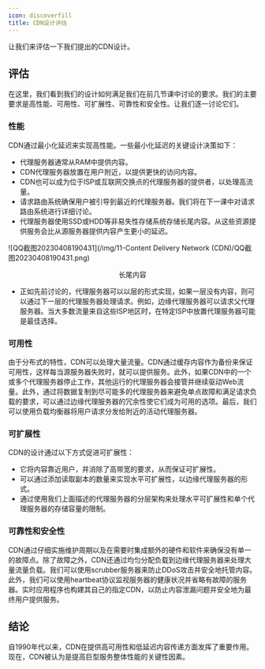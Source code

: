 ```yaml
---
icon: discoverfill
title: CDN设计评估
---
```



让我们来评估一下我们提出的CDN设计。

## 评估

在这里，我们看到我们的设计如何满足我们在前几节课中讨论的要求。我们的主要要求是高性能、可用性、可扩展性、可靠性和安全性。让我们逐一讨论它们。

### 性能

CDN通过最小化延迟来实现高性能。一些最小化延迟的关键设计决策如下：

- 代理服务器通常从RAM中提供内容。
- CDN代理服务器放置在用户附近，以提供更快的访问内容。
- CDN也可以成为位于ISP或互联网交换点的代理服务器的提供者，以处理高流量。
- 请求路由系统确保用户被引导到最近的代理服务器。我们将在下一课中对请求路由系统进行详细讨论。
- 代理服务器使用SSD或HDD等非易失性存储系统存储长尾内容。从这些资源提供服务会比从源服务器提供内容产生更小的延迟。

![QQ截图20230408190431](/img/11-Content Delivery Network (CDN)/QQ截图20230408190431.png)

<center>长尾内容</center>

* 正如先前讨论的，代理服务器可以以层的形式实现，如果一层没有内容，则可以通过下一层的代理服务器处理请求。例如，边缘代理服务器可以请求父代理服务器。当大多数流量来自这些ISP地区时，在特定ISP中放置代理服务器可能是最佳选择。

### 可用性

由于分布式的特性，CDN可以处理大量流量。CDN通过缓存内容作为备份来保证可用性，这样每当源服务器失败时，就可以提供服务。此外，如果CDN中的一个或多个代理服务器停止工作，其他运行的代理服务器会接管并继续驱动Web流量。此外，通过将数据复制到尽可能多的代理服务器来避免单点故障和满足请求负载的要求，可以通过边缘代理服务器的冗余性使它们成为可用的选项。最后，我们可以使用负载均衡器将用户请求分发给附近的活动代理服务器。

### 可扩展性

CDN的设计通过以下方式促进可扩展性：

- 它将内容靠近用户，并消除了高带宽的要求，从而保证可扩展性。
- 可以通过添加读取副本的数量来实现水平可扩展性，以边缘代理服务器的形式。
- 通过使用我们上面描述的代理服务器的分层架构来处理水平可扩展性和单个代理服务器的存储容量的限制。

### 可靠性和安全性

CDN通过仔细实施维护周期以及在需要时集成额外的硬件和软件来确保没有单一的故障点。除了故障之外，CDN还通过均匀分配负载到边缘代理服务器来处理大量流量负载。我们可以使用scrubber服务器来防止DDoS攻击并安全地托管内容。此外，我们可以使用heartbeat协议监视服务器的健康状况并省略有故障的服务器。实时应用程序也构建其自己的指定CDN，以防止内容泄漏问题并安全地为最终用户提供服务。

## 结论

自1990年代以来，CDN在提供高可用性和低延迟内容传递方面发挥了重要作用。现在，CDN被认为是提高巨型服务整体性能的关键性因素。